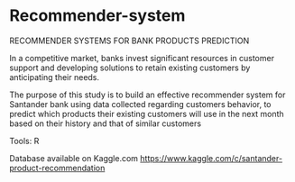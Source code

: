 # Recommender-system
RECOMMENDER SYSTEMS FOR BANK PRODUCTS PREDICTION

   In a competitive market, banks invest significant resources in customer support and developing solutions to retain existing customers by anticipating their needs.
    
   The purpose of this study is to build an effective recommender system for Santander bank using data collected regarding customers behavior, to predict which products their existing customers will use in the next month based on their history and that of similar customers

Tools: R

Database available on Kaggle.com https://www.kaggle.com/c/santander-product-recommendation
         
